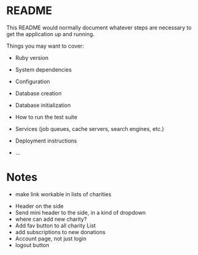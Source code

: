 # README

This README would normally document whatever steps are necessary to get the
application up and running.

Things you may want to cover:

* Ruby version

* System dependencies

* Configuration

* Database creation

* Database initialization

* How to run the test suite

* Services (job queues, cache servers, search engines, etc.)

* Deployment instructions

* ...

# Notes
<!-- * take off favorite from charity -->
<!-- * add image to charity -->
* make link workable in lists of charities
<!-- * add date to all that need (add month and year) -->
* Header on the side
* Send mini header to the side, in a kind of dropdown
* where can add new charity?
* Add fav button to all charity List
* add subscriptions to new donations
* Account page, not just login
* logout button
